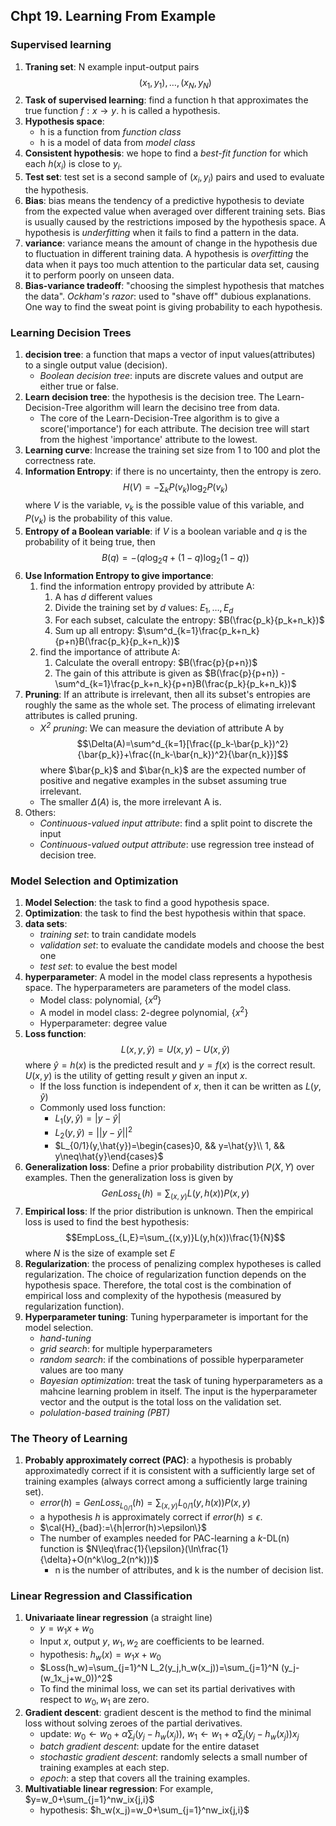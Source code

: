 ## Chpt 19. Learning From Example
### Supervised learning
1. **Traning set**: N example input-output pairs
    $$(x_1,y_1),\dots,(x_N,y_N)$$
2. **Task of supervised learning**: find a function h that approximates the true function $f:x\rightarrow y$. h is called a hypothesis.
3. **Hypothesis space**:
    - h is a function from *function class*
    - h is a model of data from *model class*
4. **Consistent hypothesis**: we hope to find a *best-fit function* for which each $h(x_i)$ is close to $y_i$.
5. **Test set**: test set is a second sample of $(x_i,y_i)$ pairs and used to evaluate the hypothesis.
6. **Bias**: bias means the tendency of a predictive hypothesis to deviate from the expected value when averaged over different training sets. Bias is usually caused by the restrictions imposed by the hypothesis space. A hypothesis is *underfitting* when it fails to find a pattern in the data.
7. **variance**: variance means the amount of change in the hypothesis due to fluctuation in different training data. A hypothesis is *overfitting* the data when it pays too much attention to the particular data set, causing it to perform poorly on unseen data.
8. **Bias-variance tradeoff**: "choosing the simplest hypothesis that matches the data". *Ockham's razor*: used to "shave off" dubious explanations. One way to find the sweat point is giving probability to each hypothesis.

### Learning Decision Trees
1. **decision tree**: a function that maps a vector of input values(attributes) to a single output value (decision).
    - *Boolean decision tree*: inputs are discrete values and output are either true or false.
2. **Learn decision tree**: the hypothesis is the decision tree. The Learn-Decision-Tree algorithm will learn the decisino tree from data.
    - The core of the Learn-Decision-Tree algorithm is to give a score('importance') for each attribute. The decision tree will start from the highest 'importance' attribute to the lowest.
3. **Learning curve**: Increase the training set size from 1 to 100 and plot the correctness rate.
4. **Information Entropy**: if there is no uncertainty, then the entropy is zero.
    $$H(V)=-\sum_k P(v_k)\log_2 P(v_k)$$
    where $V$ is the variable, $v_k$ is the possible value of this variable, and $P(v_k)$ is the probability of this value.
5. **Entropy of a Boolean variable**: if $V$ is a boolean variable and $q$ is the probability of it being true, then
    $$B(q)=-(q\log_2q+(1-q)\log_2(1-q))$$
6. **Use Information Entropy to give importance**:
    1. find the information entropy provided by attribute A:
        1. A has $d$ different values
        2. Divide the training set by $d$ values: $E_1,\dots, E_d$
        3. For each subset, calculate the entropy: $B(\frac{p_k}{p_k+n_k})$
        4. Sum up all entropy: $\sum^d_{k=1}\frac{p_k+n_k}{p+n}B(\frac{p_k}{p_k+n_k})$
    2. find the importance of attribute A:
        1. Calculate the overall entropy: $B(\frac{p}{p+n})$
        2. The gain of this attribute is given as $B(\frac{p}{p+n}) - \sum^d_{k=1}\frac{p_k+n_k}{p+n}B(\frac{p_k}{p_k+n_k})$
7. **Pruning**: If an attribute is irrelevant, then all its subset's entropies are roughly the same as the whole set. The process of elimating irrelevant attributes is called pruning.
    - *$X^2$ pruning*: We can measure the deviation of attribute A by
        $$\Delta(A)=\sum^d_{k=1}[\frac{(p_k-\bar{p_k})^2}{\bar{p_k}}+\frac{(n_k-\bar{n_k})^2}{\bar{n_k}}]$$
        where $\bar{p_k}$ and $\bar{n_k}$ are the expected number of positive and negative examples in the subset assuming true irrelevant.
    - The smaller $\Delta(A)$ is, the more irrelevant A is.
8. Others:
    - *Continuous-valued input attribute*: find a split point to discrete the input
    - *Continuous-valued output attribute*: use regression tree instead of decision tree.

### Model Selection and Optimization
1. **Model Selection**: the task to find a good hypothesis space.
2. **Optimization**: the task to find the best hypothesis within that space.
3. **data sets**:
    - *training set*: to train candidate models
    - *validation set*: to evaluate the candidate models and choose the best one
    - *test set*: to evalue the best model
4. **hyperparameter**: A model in the model class represents a hypothesis space. The hyperparameters are parameters of the model class.
    - Model class: polynomial, $\{x^a\}$
    - A model in model class: 2-degree polynomial, $\{x^2\}$
    - Hyperparameter: degree value
5. **Loss function**:
    $$L(x,y,\hat{y})=U(x,y)-U(x,\hat{y})$$
    where $\hat{y}=h(x)$ is the predicted result and $y=f(x)$ is the correct result. $U(x,y)$ is the utility of getting result $y$ given an input $x$.
    - If the loss function is independent of $x$, then it can be written as $L(y,\hat{y})$
    - Commonly used loss function:
        - $L_1(y,\hat{y})=|y-\hat{y}|$
        - $L_2(y,\hat{y})=||y-\hat{y}||^2$
        - $L_{0/1}(y,\hat{y})=\begin{cases}0, && y=\hat{y}\\ 1, && y\neq\hat{y}\end{cases}$
6. **Generalization loss**: Define a prior probability distribution $P(X,Y)$ over examples. Then the generalization loss is given by
    $$GenLoss_L(h)=\sum_{(x,y)}L(y,h(x))P(x,y)$$
7. **Empirical loss**: If the prior distribution is unknown. Then the empirical loss is used to find the best hypothesis:
    $$EmpLoss_{L,E}=\sum_{(x,y)}L(y,h(x))\frac{1}{N}$$
    where $N$ is the size of example set $E$
8. **Regularization**: the process of penalizing complex hypotheses is called regularization. The choice of regularization function depends on the hypothesis space. Therefore, the total cost is the combination of empirical loss and complexity of the hypothesis (measured by regularization function).
9. **Hyperparameter tuning**: Tuning hyperparameter is important for the model selection.
    - *hand-tuning*
    - *grid search*: for multiple hyperparameters
    - *random search*: if the combinations of possible hyperparameter values are too many
    - *Bayesian optimization*: treat the task of tuning hyperparameters as a mahcine learning problem in itself. The input is the hyperparameter vector and the output is the total loss on the validation set.
    - *polulation-based training (PBT)*

### The Theory of Learning
1. **Probably approximately correct (PAC)**: a hypothesis is probably approximatedly correct if it is consistent with a sufficiently large set of training examples (always correct among a sufficiently large training set).
    - $error(h)=GenLoss_{L_{0/1}}(h)=\sum_{(x,y)}L_{0/1}(y,h(x))P(x,y)$
    - a hypothesis $h$ is approximately correct if $error(h)\leq\epsilon$.
    - $\cal{H}_{bad}:=\{h|error(h)>\epsilon\}$
    - The number of examples needed for PAC-learning a $k$-DL(n) function is $N\leq\frac{1}{\epsilon}(\ln\frac{1}{\delta}+O(n^k\log_2(n^k)))$
        - n is the number of attributes, and k is the number of decision list.

### Linear Regression and Classification
1. **Univariaate linear regression** (a straight line)
    - $y=w_1x+w_0$
    - Input $x$, output $y$, $w_1, w_2$ are coefficients to be learned.
    - hypothesis: $h_w(x) = w_1x+w_0$
    - $Loss(h_w)=\sum_{j=1}^N L_2(y_j,h_w(x_j))=\sum_{j=1}^N (y_j-(w_1x_j+w_0))^2$
    - To find the minimal loss, we can set its partial derivatives with respect to $w_0,w_1$ are zero.
2. **Gradient descent**: gradient descent is the method to find the minimal loss without solving zeroes of the partial derivatives.
    - update: $w_0\leftarrow w_0+\alpha\sum_j(y_j-h_w(x_j))$, $w_1\leftarrow w_1+\alpha\sum_j(y_j-h_w(x_j))x_j$
    - *batch gradient descent*: update for the entire dataset
    - *stochastic gradient descent*: randomly selects a small number of training examples at each step.
    - *epoch*: a step that covers all the training examples.
3. **Multivatiable linear regression**: For example, $y=w_0+\sum_{j=1}^nw_ix{j,i}$
    - hypothesis: $h_w(x_j)=w_0+\sum_{j=1}^nw_ix{j,i}$